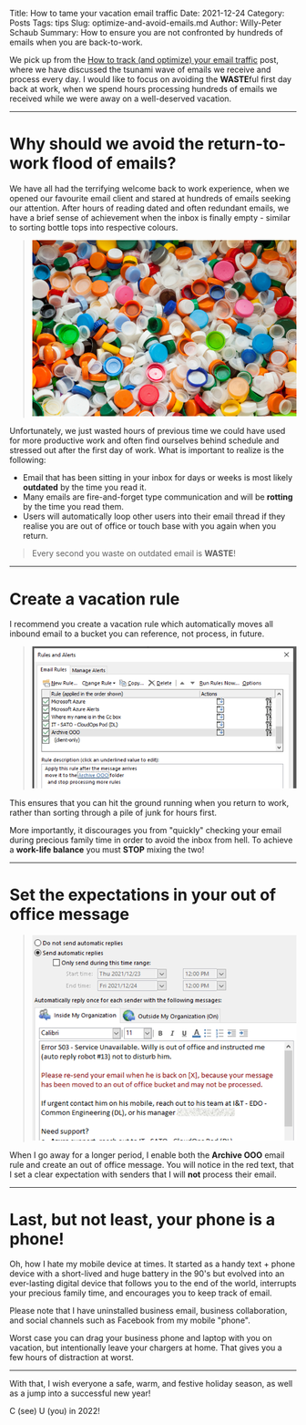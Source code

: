 Title: How to tame your vacation email traffic
Date: 2021-12-24
Category: Posts 
Tags: tips
Slug: optimize-and-avoid-emails.md
Author: Willy-Peter Schaub
Summary: How to ensure you are not confronted by hundreds of emails when you are back-to-work.

We pick up from the [How to track (and optimize) your email traffic](/optimize-and-track-emails.html) post, where we have discussed the tsunami wave of emails we receive and process every day. I would like to focus on avoiding the **WASTE**ful first day back at work, when we spend hours processing hundreds of emails we received while we were away on a well-deserved vacation.

---

# Why should we avoid the return-to-work flood of emails?

We have all had the terrifying welcome back to work experience, when we opened our favourite email client and stared at hundreds of emails seeking our attention. After hours of reading dated and often redundant emails, we have a brief sense of achievement when the inbox is finally empty - similar to sorting bottle tops into respective colours.

> ![Emails](../images/optimize-and-avoid-emails-0.png)

Unfortunately, we just wasted hours of previous time we could have used for more productive work and often find ourselves behind schedule and stressed out after the first day of work. What is important to realize is the following:

- Email that has been sitting in your inbox for days or weeks is most likely **outdated** by the time you read it.
- Many emails are fire-and-forget type communication and will be **rotting** by the time you read them.
- Users will automatically loop other users into their email thread if they realise you are out of office or touch base with you again when you return.

>
> Every second you waste on outdated email is **WASTE**!
>

---

# Create a vacation rule

I recommend you create a vacation rule which automatically moves all inbound email to a bucket you can reference, not process, in future.

> ![Email Rule](../images/optimize-and-avoid-emails-1.png)

This ensures that you can hit the ground running when you return to work, rather than sorting through a pile of junk for hours first.

More importantly, it discourages you from "quickly" checking your email during precious family time in order to avoid the inbox from hell. To achieve a **work-life balance** you must **STOP** mixing the two!

---

# Set the expectations in your out of office message

> ![Email Rule](../images/optimize-and-avoid-emails-2.png)

When I go away for a longer period, I enable both the **Archive OOO** email rule and create an out of office message. You will notice in the red text, that I set a clear expectation with senders that I will **not** process their email.

---

# Last, but not least, your phone is a phone!

Oh, how I hate my mobile device at times. It started as a handy text + phone device with a short-lived and huge battery in the 90's but evolved into an ever-lasting digital device that follows you to the end of the world, interrupts your precious family time, and encourages you to keep track of email.

Please note that I have uninstalled business email, business collaboration, and social channels such as Facebook from my mobile "phone".

Worst case you can drag your business phone and laptop with you on vacation, but intentionally leave your chargers at home. That gives you a few hours of distraction at worst.

---

With that, I wish everyone a safe, warm, and festive holiday season, as well as a jump into a successful new year!

C (see) U (you) in 2022!

